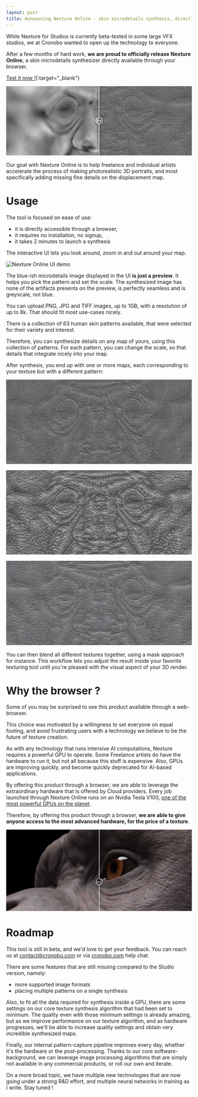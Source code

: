 ```yaml
---
layout: post
title: Announcing Nexture Online - skin microdetails synthesis, directly through your browser
---
```


While Nexture for Studios is currently beta-tested in some large VFX studios, we at Cronobo wanted to open up the technology to everyone.

After a few months of hard work, **we are proud to officially release Nexture Online**, a skin microdetails synthesizer directly available through your browser.

[Test it now !](https://cronobo.com/nexture-cloud){:target="_blank"}

![Nexture Online applied onto a skin displacement map](/assets/synthesis_nexture_online.gif)

Our goal with Nexture Online is to help freelance and individual artists accelerate the process of making photorealistic 3D portraits, and most specifically adding missing fine details on the displacement map.

# Usage

The tool is focused on ease of use:

- it is directly accessible through a browser,
- it requires no installation, no signup,
- it takes 2 minutes to launch a synthesis

The interactive UI lets you look around, zoom in and out around your map.

![Nexture Online UI demo](/assets/ui_nexture_online.gif)

The blue-ish microdetails image displayed in the UI **is just a preview**.
It helps you pick the pattern and set the scale.
The synthesized image has none of the artifacts presents on the preview, is perfectly seamless and is greyscale, not blue.

You can upload PNG, JPG and TIFF images, up to 1GB, with a resolution of up to 8k. That should fit most use-cases nicely.

There is a collection of 63 human skin patterns available, that were selected for their variety and interest.

Therefore, you can synthesize details on any map of yours, using this collection of patterns.
For each pattern, you can change the scale, so that details that integrate nicely into your map.

After synthesis, you end up with one or more maps, each corresponding to your texture but with a different pattern:

![s3 0.5](/assets/parametric/nexture_preview_s3_0p5.jpg)

![s1 0.5](/assets/parametric/nexture_preview_s1_0p5.jpg)

![s5 0.5](/assets/parametric/nexture_preview_s6_0p5.jpg)

You can then blend all different textures together, using a mask approach for instance.
This workflow lets you adjust the result inside your favorite texturing tool until you're pleased with the visual aspect of your 3D render.

# Why the browser ?

Some of you may be surprised to see this product available through a web-browser.

This choice was motivated by a willingness to set everyone on equal footing, and avoid frustrating users with a technology we believe to be the future of texture creation.

As with any technology that runs intensive AI computations, Nexture requires a powerful GPU to operate.
Some Freelance artists do have the hardware to run it, but not all because this stuff is expensive.
Also, GPUs are improving quickly, and become quickly deprecated for AI-based applications.

By offering this product through a browser, we are able to leverage the extraordinary hardware that is offered by Cloud providers.
Every job launched through Nexture Online runs on an Nvidia Tesla V100, [one of the most powerful GPUs on the planet](https://www.nvidia.com/en-us/data-center/tesla-v100/).

Therefore, by offering this product through a browser, **we are able to give anyone access to the most advanced hardware, for the price of a texture**.

![Monkey gif](/assets/monkey.gif)

# Roadmap

This tool is still in beta, and we'd love to get your feedback. You can reach us at [contact@cronobo.com](mailto:contact@cronobo.com) or via [cronobo.com](https://cronobo) help chat.

There are some features that are still missing compared to the Studio version, namely:

- more supported image formats
- placing multiple patterns on a single synthesis

Also, to fit all the data required for synthesis inside a GPU, there are some settings on our core texture synthesis algorithm that had been set to minimum. The quality even with those minimum settings is already amazing, but as we improve performance on our texture algorithm, and as hardware progresses, we'll be able to increase quality settings and obtain very incredible synthesized maps.

Finally, our internal pattern-capture pipeline improves every day, whether it's the hardware or the post-processing.
Thanks to our core software-background, we can leverage image processing algorithms that are simply not available in any commercial products, or roll our own and iterate.

On a more broad topic, we have multiple new technologies that are now going under a strong R&D effort, and multiple neural networks in training as I write. Stay tuned !
